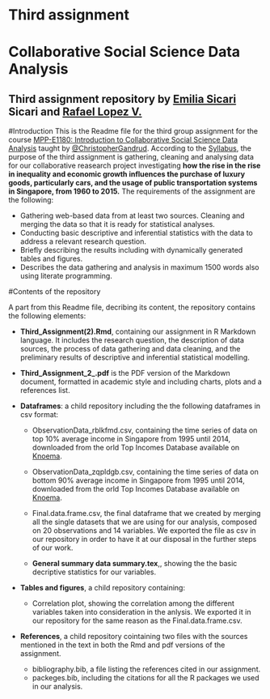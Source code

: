 # Third assignment

# Collaborative Social Science Data Analysis 
## Third assignment repository by <a href="https://github.com/EmiliaSicari">Emilia Sicari</a> Sicari</a> and <a href="https://github.com/rafalopezv">Rafael Lopez V.</a> 


#Introduction
This is the Readme file for the third group assignment for the course <a href="https://github.com/HertieDataScience/SyllabusAndLectures" target="_blank">MPP-E1180: Introduction to Collaborative Social Science Data Analysis</a> taught by <a href="https://github.com/christophergandrud
" target="_blank">@ChristopherGandrud</a>.
According to the <a href="https://github.com/HertieDataScience/SyllabusAndLectures">Syllabus</a>, the purpose of the third assignment is gathering, cleaning and analysing data for our collaborative reasearch project investigating **how the rise in  the rise in inequality and economic growth influences the purchase of luxury goods, particularly cars, and the usage of public transportation systems in Singapore, from 1960 to 2015.**
The requirements of the assignment are the following: 
- Gathering web-based data from at least two sources. Cleaning and merging the data so that it is ready for statistical analyses.
- Conducting basic descriptive and inferential statistics with the data to address a relevant research question.
- Briefly describing the results including with dynamically generated tables and figures.
- Describes the data gathering and analysis in maximum 1500 words also using literate programming.

#Contents of the repository

A part from this Readme file, decribing its content, the repository contains the following elements:

- **Third_Assignment(2).Rmd**, containing our assignment in R Markdown language. It includes the research question, the description of data sources, the process of data gathering and data cleaning, and the preliminary results of descriptive and inferential statistical modelling. 

- **Third_Assignment_2_.pdf** is the PDF version of the Markdown document, formatted in academic style and including charts, plots and a references list.

- **Dataframes**: a child repository including the the following dataframes in csv format:

    + ObservationData_rblkfmd.csv, containing the time series of data on top 10% average income in     Singapore from 1995 until 2014, downloaded from the orld Top Incomes Database available on [Knoema](http://knoema.com/).
    
    + ObservationData_zqpldgb.csv, containing the time series of data on bottom 90% average income in Singapore from 1995 until 2014, downloaded from the orld Top Incomes Database available on [Knoema](http://knoema.com/).
    
    + Final.data.frame.csv, the final dataframe that we created by merging all the single datasets that we are using for our analysis, composed on 20 observations and 14 variables. We exported the file as csv in our repository in order to have it at our disposal in the further steps of our work. 
    
    + **General summary data summary.tex**,, showing the the basic decriptive statistics for our variables.
    
- **Tables and figures**, a child repository containing: 
    + Correlation plot, showing the correlation among the different variables taken into consideration in the anlysis. We exported it in our repository for the same reason as the Final.data.frame.csv.
    
- **References**, a child repository cointaining two files with the sources mentioned in the text in both the Rmd and pdf versions of the assignment.
    + bibliography.bib, a file listing the references cited in our assignment.
    + packeges.bib, including the citations for all the R packages we used in our analysis.
 
